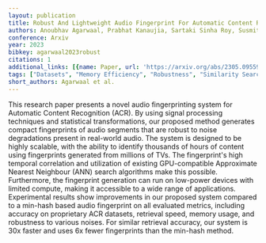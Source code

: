 ```yaml
---
layout: publication
title: Robust And Lightweight Audio Fingerprint For Automatic Content Recognition
authors: Anoubhav Agarwaal, Prabhat Kanaujia, Sartaki Sinha Roy, Susmita Ghose
conference: Arxiv
year: 2023
bibkey: agarwaal2023robust
citations: 1
additional_links: [{name: Paper, url: 'https://arxiv.org/abs/2305.09559'}]
tags: ["Datasets", "Memory Efficiency", "Robustness", "Similarity Search"]
short_authors: Agarwaal et al.
---
```

This research paper presents a novel audio fingerprinting system for
Automatic Content Recognition (ACR). By using signal processing techniques and
statistical transformations, our proposed method generates compact fingerprints
of audio segments that are robust to noise degradations present in real-world
audio. The system is designed to be highly scalable, with the ability to
identify thousands of hours of content using fingerprints generated from
millions of TVs. The fingerprint's high temporal correlation and utilization of
existing GPU-compatible Approximate Nearest Neighbour (ANN) search algorithms
make this possible. Furthermore, the fingerprint generation can run on
low-power devices with limited compute, making it accessible to a wide range of
applications. Experimental results show improvements in our proposed system
compared to a min-hash based audio fingerprint on all evaluated metrics,
including accuracy on proprietary ACR datasets, retrieval speed, memory usage,
and robustness to various noises. For similar retrieval accuracy, our system is
30x faster and uses 6x fewer fingerprints than the min-hash method.